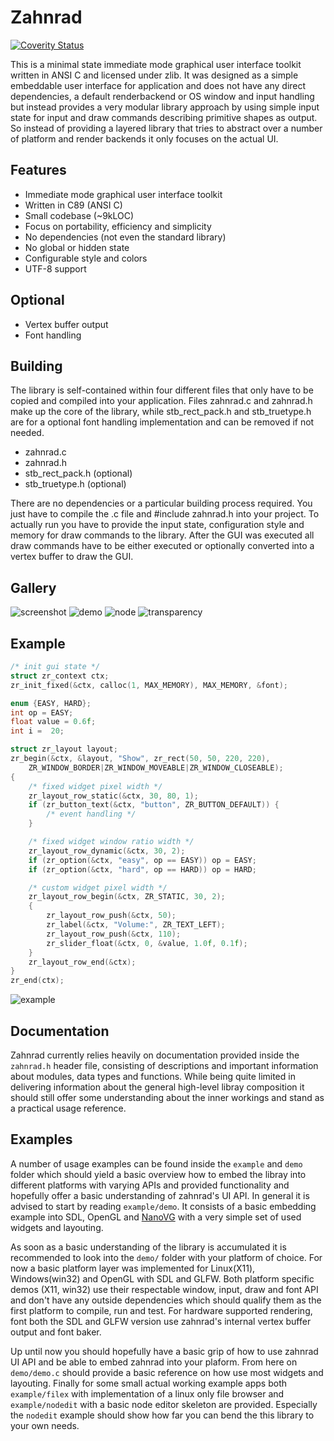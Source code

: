 # Zahnrad
[![Coverity Status](https://scan.coverity.com/projects/5863/badge.svg)](https://scan.coverity.com/projects/5863)

This is a minimal state immediate mode graphical user interface toolkit
written in ANSI C and licensed under zlib. It was designed as a simple embeddable user interface for
application and does not have any direct dependencies,
a default renderbackend or OS window and input handling but instead provides a very modular
library approach by using simple input state for input and draw
commands describing primitive shapes as output. So instead of providing a
layered library that tries to abstract over a number of platform and
render backends it only focuses on the actual UI.

## Features
- Immediate mode graphical user interface toolkit
- Written in C89 (ANSI C)
- Small codebase (~9kLOC)
- Focus on portability, efficiency and simplicity
- No dependencies (not even the standard library)
- No global or hidden state
- Configurable style and colors
- UTF-8 support

## Optional
- Vertex buffer output 
- Font handling

## Building
The library is self-contained within four different files that only have to be
copied and compiled into your application. Files zahnrad.c and zahnrad.h make up
the core of the library, while stb_rect_pack.h and stb_truetype.h are
for a optional font handling implementation and can be removed if not needed.
- zahnrad.c
- zahnrad.h
- stb_rect_pack.h (optional)
- stb_truetype.h (optional)

There are no dependencies or a particular building process required. You just have
to compile the .c file and #include zahnrad.h into your project. To actually
run you have to provide the input state, configuration style and memory
for draw commands to the library. After the GUI was executed all draw commands
have to be either executed or optionally converted into a vertex buffer to
draw the GUI.

## Gallery
![screenshot](https://cloud.githubusercontent.com/assets/8057201/11761525/ae06f0ca-a0c6-11e5-819d-5610b25f6ef4.gif)
![demo](https://cloud.githubusercontent.com/assets/8057201/11282359/3325e3c6-8eff-11e5-86cb-cf02b0596087.png)
![node](https://cloud.githubusercontent.com/assets/8057201/9976995/e81ac04a-5ef7-11e5-872b-acd54fbeee03.gif)
![transparency](https://cloud.githubusercontent.com/assets/8057201/12647822/7fa3580a-c5d7-11e5-8f77-6eac8cfdcc18.png)

## Example
```c
/* init gui state */
struct zr_context ctx;
zr_init_fixed(&ctx, calloc(1, MAX_MEMORY), MAX_MEMORY, &font);

enum {EASY, HARD};
int op = EASY;
float value = 0.6f;
int i =  20;

struct zr_layout layout;
zr_begin(&ctx, &layout, "Show", zr_rect(50, 50, 220, 220),
    ZR_WINDOW_BORDER|ZR_WINDOW_MOVEABLE|ZR_WINDOW_CLOSEABLE);
{
    /* fixed widget pixel width */
    zr_layout_row_static(&ctx, 30, 80, 1);
    if (zr_button_text(&ctx, "button", ZR_BUTTON_DEFAULT)) {
        /* event handling */
    }

    /* fixed widget window ratio width */
    zr_layout_row_dynamic(&ctx, 30, 2);
    if (zr_option(&ctx, "easy", op == EASY)) op = EASY;
    if (zr_option(&ctx, "hard", op == HARD)) op = HARD;

    /* custom widget pixel width */
    zr_layout_row_begin(&ctx, ZR_STATIC, 30, 2);
    {
        zr_layout_row_push(&ctx, 50);
        zr_label(&ctx, "Volume:", ZR_TEXT_LEFT);
        zr_layout_row_push(&ctx, 110);
        zr_slider_float(&ctx, 0, &value, 1.0f, 0.1f);
    }
    zr_layout_row_end(&ctx);
}
zr_end(ctx);
```
![example](https://cloud.githubusercontent.com/assets/8057201/10187981/584ecd68-675c-11e5-897c-822ef534a876.png)

## Documentation
Zahnrad currently relies heavily on documentation provided inside the `zahnrad.h` header file, consisting
of descriptions and important information about modules, data types and functions.
While being quite limited in delivering information about the general high-level libray composition it
should still offer some understanding about the inner workings and stand as a practical usage reference. 

## Examples
A number of usage examples can be found inside the `example` and `demo` folder which should yield a
basic overview how to embed the libray into different platforms with varying APIs and provided functionality
and hopefully offer a basic understanding of zahnrad's UI API.
In general it is advised to start by reading `example/demo`. It consists of a basic embedding example into
SDL, OpenGL and [NanoVG](https://github.com/memononen/nanovg) with a very simple set of used widgets and layouting.

As soon as a basic understanding of the library is accumulated it is recommended to look into the `demo/` folder with your platform
of choice. For now a basic platform layer was implemented for Linux(X11), Windows(win32) and OpenGL with SDL and GLFW. 
Both platform specific demos (X11, win32) use their respectable window, input, draw and font API and don't have any
outside dependencies which should qualify them as the first platform to compile, run and test.
For hardware supported rendering, font both the SDL and GLFW version use zahnrad's internal vertex buffer output
and font baker.

Up until now you should hopefully have a basic grip of how to use zahnrad UI API and be able to embed zahnrad into
your plaform. From here on `demo/demo.c` should provide a basic reference on how use most widgets and layouting.
Finally for some small actual working example apps both `example/filex` with implementation of a linux only
file browser and `example/nodedit` with a basic node editor skeleton are provided. Especially the `nodedit` example
should show how far you can bend the this library to your own needs.

